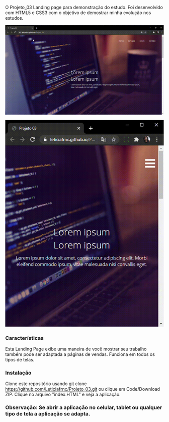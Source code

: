 
O Projeto_03 Landing page para demonstração do estudo. Foi desenvolvido  com HTML5 e CSS3 com o objetivo de demostrar minha evolução nos estudos.

![Screenshot](Projeto03.gif)

![Screenshot](Projeto03mobile.gif)


### Características
Esta Landing Page exibe uma maneira de você mostrar seu trabalho também pode ser adaptada a páginas de vendas. Funciona em todos os tipos de telas.

### Instalação 

Clone este repositório usando git clone https://github.com/Leticiafrnc/Projeto_03.git ou clique em Code/Download ZIP.
Clique no arquivo "index.HTML" e veja a aplicação.

### Observação: Se abrir a aplicação no celular, tablet ou qualquer tipo de tela a aplicação se adapta.
